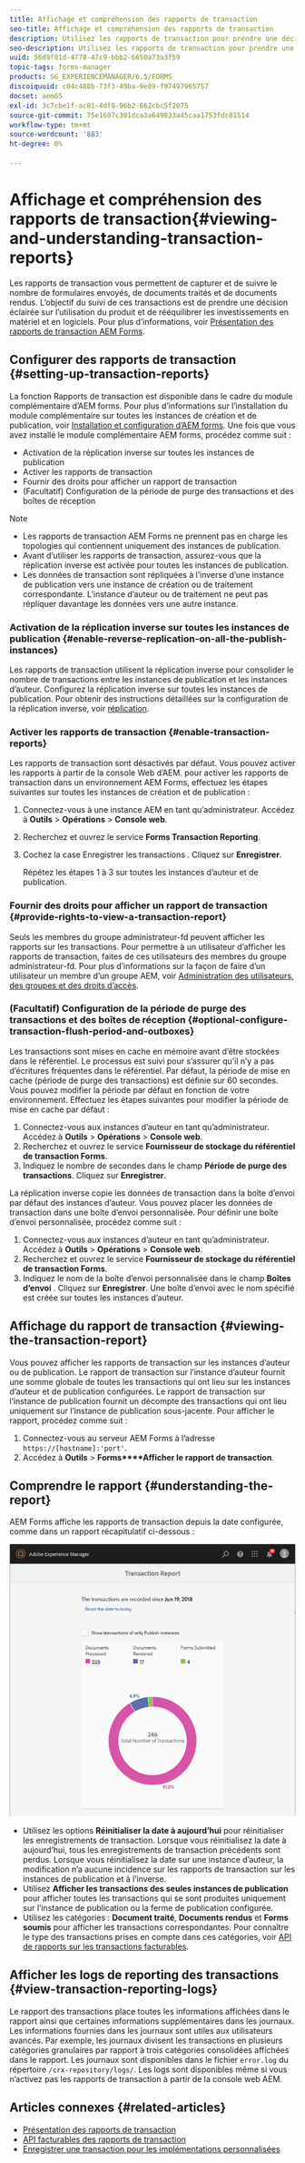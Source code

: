 ```yaml
---
title: Affichage et compréhension des rapports de transaction
seo-title: Affichage et compréhension des rapports de transaction
description: Utilisez les rapports de transaction pour prendre une décision éclairée sur l’utilisation du produit et rééquilibrer les investissements en matériel et en logiciels.
seo-description: Utilisez les rapports de transaction pour prendre une décision éclairée sur l’utilisation du produit et rééquilibrer les investissements en matériel et en logiciels.
uuid: 56d9f01d-4778-47c9-bbb2-6650a73a3f59
topic-tags: forms-manager
products: SG_EXPERIENCEMANAGER/6.5/FORMS
discoiquuid: c04c488b-73f3-49ba-9e89-f97497965757
docset: aem65
exl-id: 3c7cbe1f-ac81-4df9-96b2-662cbc5f2075
source-git-commit: 75e1697c301dca3a649833a45caa1753fdc81514
workflow-type: tm+mt
source-wordcount: '883'
ht-degree: 0%

---
```


# Affichage et compréhension des rapports de transaction{#viewing-and-understanding-transaction-reports}

Les rapports de transaction vous permettent de capturer et de suivre le nombre de formulaires envoyés, de documents traités et de documents rendus. L’objectif du suivi de ces transactions est de prendre une décision éclairée sur l’utilisation du produit et de rééquilibrer les investissements en matériel et en logiciels. Pour plus d’informations, voir [Présentation des rapports de transaction AEM Forms](../../forms/using/transaction-reports-overview.md).

## Configurer des rapports de transaction  {#setting-up-transaction-reports}

La fonction Rapports de transaction est disponible dans le cadre du module complémentaire d’AEM forms. Pour plus d’informations sur l’installation du module complémentaire sur toutes les instances de création et de publication, voir [Installation et configuration d’AEM forms](/help/forms/using/installing-configuring-aem-forms-osgi.md). Une fois que vous avez installé le module complémentaire AEM forms, procédez comme suit :

* Activation de la réplication inverse sur toutes les instances de publication
* Activer les rapports de transaction
* Fournir des droits pour afficher un rapport de transaction
* (Facultatif) Configuration de la période de purge des transactions et des boîtes de réception [](/help/forms/using/installing-configuring-aem-forms-osgi.md)

>[!NOTE]
>
>* Les rapports de transaction AEM Forms ne prennent pas en charge les topologies qui contiennent uniquement des instances de publication.
>* Avant d’utiliser les rapports de transaction, assurez-vous que la réplication inverse est activée pour toutes les instances de publication.
>* Les données de transaction sont répliquées à l’inverse d’une instance de publication vers une instance de création ou de traitement correspondante. L’instance d’auteur ou de traitement ne peut pas répliquer davantage les données vers une autre instance.

>



### Activation de la réplication inverse sur toutes les instances de publication {#enable-reverse-replication-on-all-the-publish-instances}

Les rapports de transaction utilisent la réplication inverse pour consolider le nombre de transactions entre les instances de publication et les instances d’auteur. Configurez la réplication inverse sur toutes les instances de publication. Pour obtenir des instructions détaillées sur la configuration de la réplication inverse, voir [réplication](/help/sites-deploying/replication.md).

### Activer les rapports de transaction {#enable-transaction-reports}

Les rapports de transaction sont désactivés par défaut. Vous pouvez activer les rapports à partir de la console Web d’AEM. pour activer les rapports de transaction dans un environnement AEM Forms, effectuez les étapes suivantes sur toutes les instances de création et de publication :

1. Connectez-vous à une instance AEM en tant qu’administrateur. Accédez à **Outils** > **Opérations** > **Console web**.
1. Recherchez et ouvrez le service **Forms Transaction Reporting**.
1. Cochez la case Enregistrer les transactions . Cliquez sur **Enregistrer**.

   Répétez les étapes 1 à 3 sur toutes les instances d’auteur et de publication.

### Fournir des droits pour afficher un rapport de transaction {#provide-rights-to-view-a-transaction-report}

Seuls les membres du groupe administrateur-fd peuvent afficher les rapports sur les transactions. Pour permettre à un utilisateur d’afficher les rapports de transaction, faites de ces utilisateurs des membres du groupe administrateur-fd. Pour plus d’informations sur la façon de faire d’un utilisateur un membre d’un groupe AEM, voir [Administration des utilisateurs, des groupes et des droits d’accès](/help/sites-administering/user-group-ac-admin.md).

### (Facultatif) Configuration de la période de purge des transactions et des boîtes de réception {#optional-configure-transaction-flush-period-and-outboxes}

Les transactions sont mises en cache en mémoire avant d’être stockées dans le référentiel. Le processus est suivi pour s’assurer qu’il n’y a pas d’écritures fréquentes dans le référentiel. Par défaut, la période de mise en cache (période de purge des transactions) est définie sur 60 secondes. Vous pouvez modifier la période par défaut en fonction de votre environnement. Effectuez les étapes suivantes pour modifier la période de mise en cache par défaut :

1. Connectez-vous aux instances d’auteur en tant qu’administrateur. Accédez à **Outils** > **Opérations** > **Console web**.
1. Recherchez et ouvrez le service **Fournisseur de stockage du référentiel de transaction Forms**.
1. Indiquez le nombre de secondes dans le champ **Période de purge des transactions**. Cliquez sur **Enregistrer**.

La réplication inverse copie les données de transaction dans la boîte d’envoi par défaut des instances d’auteur. Vous pouvez placer les données de transaction dans une boîte d’envoi personnalisée. Pour définir une boîte d’envoi personnalisée, procédez comme suit :

1. Connectez-vous aux instances d’auteur en tant qu’administrateur. Accédez à **Outils** > **Opérations** > **Console web**.
1. Recherchez et ouvrez le service **Fournisseur de stockage du référentiel de transaction Forms**.
1. Indiquez le nom de la boîte d’envoi personnalisée dans le champ **Boîtes d’envoi** . Cliquez sur **Enregistrer**. Une boîte d’envoi avec le nom spécifié est créée sur toutes les instances d’auteur.

## Affichage du rapport de transaction {#viewing-the-transaction-report}

Vous pouvez afficher les rapports de transaction sur les instances d’auteur ou de publication. Le rapport de transaction sur l’instance d’auteur fournit une somme globale de toutes les transactions qui ont lieu sur les instances d’auteur et de publication configurées. Le rapport de transaction sur l’instance de publication fournit un décompte des transactions qui ont lieu uniquement sur l’instance de publication sous-jacente. Pour afficher le rapport, procédez comme suit :

1. Connectez-vous au serveur AEM Forms à l’adresse `https://[hostname]:'port'`.
1. Accédez à **Outils** > **Forms****Afficher le rapport de transaction**.

## Comprendre le rapport {#understanding-the-report}

AEM Forms affiche les rapports de transaction depuis la date configurée, comme dans un rapport récapitulatif ci-dessous :

![sample-transaction-report-author](assets/sample-transaction-report-author.png)

* Utilisez les options **Réinitialiser la date à aujourd’hui** pour réinitialiser les enregistrements de transaction. Lorsque vous réinitialisez la date à aujourd’hui, tous les enregistrements de transaction précédents sont perdus. Lorsque vous réinitialisez la date sur une instance d’auteur, la modification n’a aucune incidence sur les rapports de transaction sur les instances de publication et à l’inverse.
* Utilisez **Afficher les transactions des seules instances de publication** pour afficher toutes les transactions qui se sont produites uniquement sur l’instance de publication ou la ferme de publication configurée.
* Utilisez les catégories : **Document traité**, **Documents rendus** et **Forms soumis** pour afficher les transactions correspondantes. Pour connaître le type des transactions prises en compte dans ces catégories, voir [API de rapports sur les transactions facturables](../../forms/using/transaction-reports-billable-apis.md).

## Afficher les logs de reporting des transactions {#view-transaction-reporting-logs}

Le rapport des transactions place toutes les informations affichées dans le rapport ainsi que certaines informations supplémentaires dans les journaux. Les informations fournies dans les journaux sont utiles aux utilisateurs avancés. Par exemple, les journaux divisent les transactions en plusieurs catégories granulaires par rapport à trois catégories consolidées affichées dans le rapport. Les journaux sont disponibles dans le fichier `error.log` du répertoire `/crx-repository/logs/`. Les logs sont disponibles même si vous n’activez pas les rapports de transaction à partir de la console web AEM.

## Articles connexes {#related-articles}

* [Présentation des rapports de transaction](../../forms/using/transaction-reports-overview.md)
* [API facturables des rapports de transaction](../../forms/using/transaction-reports-billable-apis.md)
* [Enregistrer une transaction pour les implémentations personnalisées](/help/forms/using/record-transaction-custom-implementation.md)
